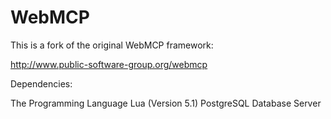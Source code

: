 WebMCP
======
This is a fork of the original WebMCP framework:

http://www.public-software-group.org/webmcp

Dependencies:

The Programming Language Lua (Version 5.1)
PostgreSQL Database Server
